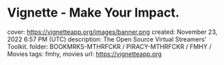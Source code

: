 # Vignette - Make Your Impact.

cover: https://vignetteapp.org/images/banner.png
created: November 23, 2022 6:57 PM (UTC)
description: The Open Source Virtual Streamers' Toolkit.
folder: BOOKMRKS-MTHRFCKR / PIRACY-MTHRFCKR / FMHY / Movies
tags: fmhy, movies
url: https://vignetteapp.org